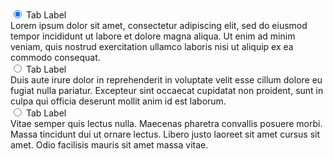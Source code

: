 <div class="vertical_tabs">
    <div class="vertical_tab">
       <input type="radio" id="tab-label-1" name="tab-group-1" checked>
       <label for="tab-label-1">Tab Label</label> 
       <div class="tab_content">
           <span>Lorem ipsum dolor sit amet, consectetur adipiscing elit, sed do eiusmod tempor incididunt ut labore et dolore magna aliqua. Ut enim ad minim veniam, quis nostrud exercitation ullamco laboris nisi ut aliquip ex ea commodo consequat.</span>
       </div> 
   </div>
   <div class="vertical_tab">
       <input type="radio" id="tab-label-2" name="tab-group-1">
       <label for="tab-label-2">Tab Label</label> 
       <div class="tab_content">
           <span>Duis aute irure dolor in reprehenderit in voluptate velit esse cillum dolore eu fugiat nulla pariatur. Excepteur sint occaecat cupidatat non proident, sunt in culpa qui officia deserunt mollit anim id est laborum.</span>
       </div> 
   </div>
      <div class="vertical_tab">
       <input type="radio" id="tab-label-3" name="tab-group-1">
       <label for="tab-label-3">Tab Label</label> 
       <div class="tab_content">
           <span>Vitae semper quis lectus nulla. Maecenas pharetra convallis posuere morbi. Massa tincidunt dui ut ornare lectus. Libero justo laoreet sit amet cursus sit amet. Odio facilisis mauris sit amet massa vitae.</span>
       </div> 
   </div>
</div>